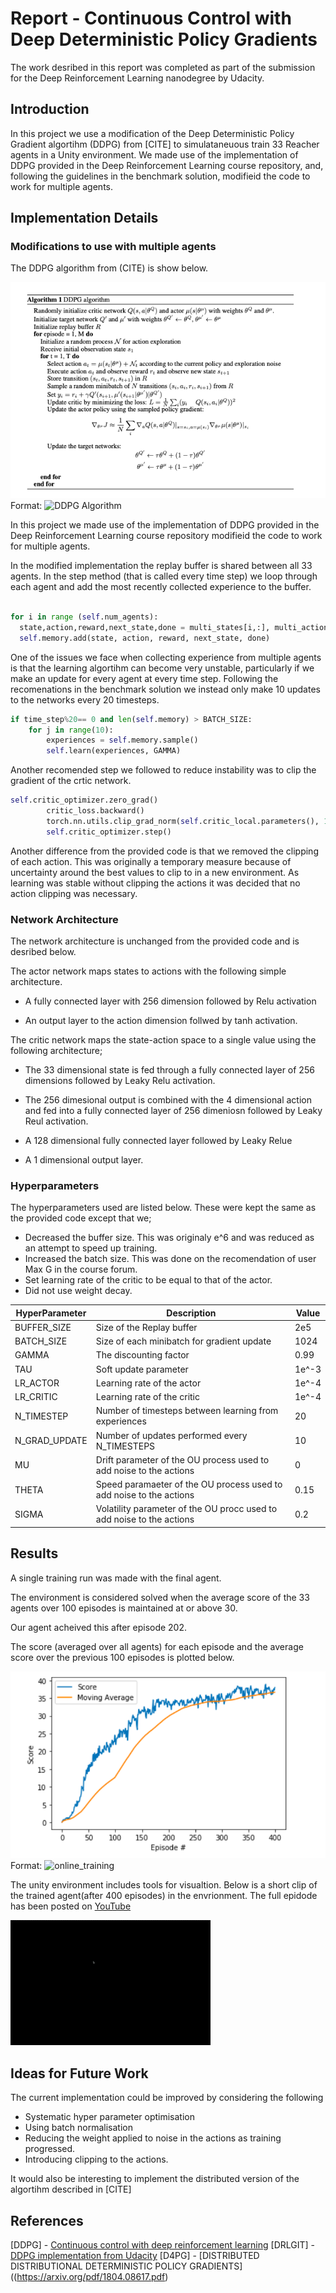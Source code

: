 # Report - Continuous Control with Deep Deterministic Policy Gradients

The work desribed in this report was completed as part of the submission for the Deep Reinforcement Learning nanodegree by Udacity.


## Introduction

In this project we use a modification of the Deep Deterministic Policy Gradient algortihm (DDPG) from [CITE] to simulataneuous train 33 Reacher agents in a Unity environment. We made use of the implementation of DDPG provided in the Deep Reinforcement Learning course repository, and, following the guidelines in the benchmark solution,  modifieid the code to work for multiple agents.

## Implementation Details

### Modifications to use with multiple agents
The DDPG algorithm from (CITE) is show below.

![DDPG Algorithm](DDG_Algorithm.png)
Format: ![DDPG Algorithm](url)

In this project we made use of the implementation of DDPG provided in the Deep Reinforcement Learning course repository modifieid the code to work for multiple agents.


In the modified implementation the replay buffer is shared between all 33 agents. In the step method (that is called every time step) we loop through each agent and add the most recently collected experience to the buffer.

```python

for i in range (self.num_agents):
  state,action,reward,next_state,done = multi_states[i,:], multi_actions[i,:],multi_rewards[i],multi_next_states[i,:],           multi_done[i]
  self.memory.add(state, action, reward, next_state, done)
```

One of the issues we face when collecting experience from multiple agents is that the learning algortihm can become very unstable, particularly if we make an update for every agent at every time step. Following the recomenations in the benchmark solution we instead only make 10 updates to the networks every 20 timesteps.

```python
if time_step%20== 0 and len(self.memory) > BATCH_SIZE:
    for j in range(10):
        experiences = self.memory.sample()
        self.learn(experiences, GAMMA)
```

Another recomended step we followed to reduce instability was to clip the gradient of the  crtic network.

```python
self.critic_optimizer.zero_grad()
        critic_loss.backward()
        torch.nn.utils.clip_grad_norm(self.critic_local.parameters(), 1)
        self.critic_optimizer.step()
```

Another difference from the provided code is that we removed the clipping of each action. This was originally a temporary measure because of uncertainty around the best values to clip to in a new environment. As learning was stable without clipping the actions it was decided that no action clipping was necessary.



### Network Architecture

The network architecture is unchanged from the provided code and is desribed below.

The actor network maps states to actions with the following simple architecture.

* A fully connected layer with 256 dimension followed by Relu activation

* An output layer to the action dimension follwed by tanh activation.


The critic network maps the state-action space to a single value using the following architecture;

* The 33 dimensional state is fed through a fully connected layer of 256 dimensions followed by Leaky Relu activation.

* The 256 dimesional output is combined with the 4 dimensional action and fed into a fully connected layer of 256 dimeniosn followed by Leaky Reul activation.

* A 128 dimensional fully connected layer followed by Leaky Relue

* A 1 dimensional output layer.




### Hyperparameters

The hyperparameters used are listed below. These were kept the same as the provided code except that we; 

* Decreased the buffer size. This was originaly e^6 and was reduced as an attempt to speed up training.
* Increased the batch size. This was done on the recomendation of user Max G in the course forum.
* Set learning rate of the critic to be equal to that of the actor.
* Did not use weight decay.


HyperParameter | Description | Value
------------ | ------------- | -------------  
BUFFER_SIZE | Size of the Replay buffer| 2e5
BATCH_SIZE | Size of each minibatch for gradient update| 1024
GAMMA| The discounting factor| 0.99
TAU | Soft update parameter| 1e^-3
LR_ACTOR | Learning rate of the actor | 1e^-4
LR_CRITIC | Learning rate of the critic | 1e^-4
N_TIMESTEP | Number of timesteps between learning from experiences | 20
N_GRAD_UPDATE| Number of updates performed every N_TIMESTEPS | 10
MU | Drift parameter of the OU process used to add noise to the actions | 0
THETA | Speed paramaeter of the OU process used to add noise to the actions | 0.15
SIGMA | Volatility parameter of the OU procc used to add noise to the actions | 0.2


## Results

A single training run was made with the final agent.

The environment is considered solved when the average score of the 33 agents over 100 episodes is maintained at or above 30.

Our agent acheived this after episode 202.

The score (averaged over all agents) for each episode and the average score over the previous 100 episodes is plotted below.

![OnlineTraining](online_training.png)
Format: ![online_training](url)


The unity environment includes tools for visualtion. Below is a short clip of the trained agent(after 400 episodes) in the envrionment. The full epidode has been posted on [YouTube](https://www.youtube.com/watch?v=OseH3sEPzuI)

![](Trained.gif)


## Ideas for Future Work
The current implementation could be improved by considering the following
* Systematic hyper parameter optimisation
* Using batch normalisation
* Reducing the weight applied to noise in the actions as training progressed.
* Introducing clipping to the actions.

It would also be interesting to implement the distributed version of the algortihm described in [CITE]

## References

[DDPG] - [Continuous control with deep reinforcement learning](https://arxiv.org/abs/1509.02971)
[DRLGIT] - [DDPG implementation from Udacity](https://github.com/udacity/deep-reinforcement-learning/tree/master/ddpg-pendulum)
[D4PG] - [DISTRIBUTED DISTRIBUTIONAL DETERMINISTIC
POLICY GRADIENTS]((https://arxiv.org/pdf/1804.08617.pdf)
